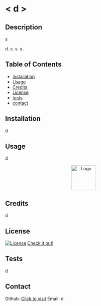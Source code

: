 
# < d >

## Description

s

d. s. s. s.

## Table of Contents

- [Installation](#installation)
- [Usage](#usage)
- [Credits](#credits)
- [License](#license)
- [tests](#tests)
- [contact](#contact)

## Installation

d

## Usage

d

<div align="center">
  <a href="https://github.com/jacobmidd1996">
    <img src="https://images.scalebranding.com/1878a2d7-6ff2-4057-a377-268f436f3399.jpg" alt="Logo" width="80" height="80">
  </a>
</div>

## Credits

d

## License

[![License](https://img.shields.io/badge/License-Apache_2.0-blue.svg)](https://opensource.org/licenses/Apache-2.0)
[Check it out!](https://opensource.org/license/apache-2-0)

## Tests
d

## Contact
Github: [Click to visit](https://github.com/jacobmidd1996)
Email: d

